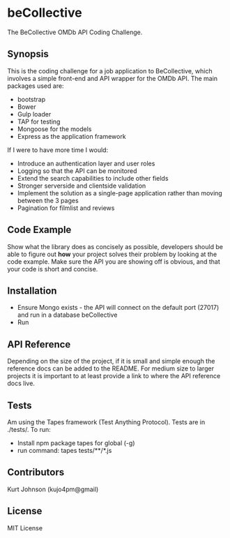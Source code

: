 # beCollective
The BeCollective OMDb API Coding Challenge.
## Synopsis

This is the coding challenge for a job application to BeCollective, which involves a simple front-end and API wrapper for the OMDb API. The main packages used are:
* bootstrap
* Bower
* Gulp loader
* TAP for testing
* Mongoose for the models
* Express as the application framework

If I were to have more time I would:
* Introduce an authentication layer and user roles
* Logging so that the API can be monitored
* Extend the search capabilities to include other fields
* Stronger serverside and clientside validation
* Implement the solution as a single-page application rather than moving between the 3 pages
* Pagination for filmlist and reviews


## Code Example

Show what the library does as concisely as possible, developers should be able to figure out **how** your project solves their problem by looking at the code example. Make sure the API you are showing off is obvious, and that your code is short and concise.


## Installation

* Ensure Mongo exists - the API will connect on the default port (27017) and run in a database beCollective
* Run 


## API Reference

Depending on the size of the project, if it is small and simple enough the reference docs can be added to the README. For medium size to larger projects it is important to at least provide a link to where the API reference docs live.

## Tests

Am using the Tapes framework (Test Anything Protocol). Tests are in ./tests/. To run:
* Install npm package tapes for global (-g)
* run command: tapes tests/**/*.js

## Contributors

Kurt Johnson (kujo4pm@gmail)

## License

MIT License